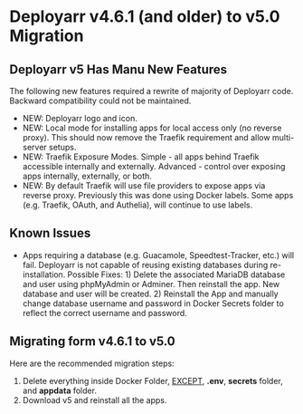 # Deployarr v4.6.1 (and older) to v5.0 Migration 

## Deployarr v5 Has Manu New Features

The following new features required a rewrite of majority of Deployarr code. Backward compatibility could not be maintained. 

<ul>
<li>NEW: Deployarr logo and icon.</li>
<li>NEW: Local mode for installing apps for local access only (no reverse proxy). This should now remove the Traefik requirement and allow multi-server setups.</li>
<li>NEW: Traefik Exposure Modes. Simple - all apps behind Traefik accessible internally and externally. Advanced - control over exposing apps internally, externally, or both. </li>
<li>NEW: By default Traefik will use file providers to expose apps via reverse proxy. Previously this was done using Docker labels. Some apps (e.g. Traefik, OAuth, and Authelia), will continue to use labels. </li>
</ul>

## Known Issues

<ul>
<li>Apps requiring a database (e.g. Guacamole, Speedtest-Tracker, etc.) will fail. Deployarr is not capable of reusing existing databases during re-installation. Possible Fixes: 1) Delete the associated MariaDB database and user using phpMyAdmin or Adminer. Then reinstall the app. New database and user will be created. 2) Reinstall the App and manually change database username and password in Docker Secrets folder to reflect the correct username and password.</li>
</ul>

## Migrating form v4.6.1 to v5.0

Here are the recommended migration steps:

<ol>
<li>Delete everything inside Docker Folder, <u>EXCEPT</u>, <b>.env</b>, <b>secrets</b> folder, and <b>appdata</b> folder.</li>
<li>Download v5 and reinstall all the apps.</li>
<ol>